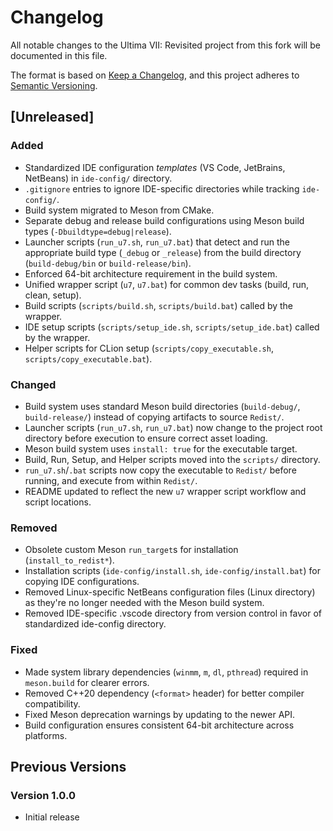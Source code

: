 # Changelog

All notable changes to the Ultima VII: Revisited project from this fork will be documented in this file.

The format is based on [Keep a Changelog](https://keepachangelog.com/en/1.0.0/),
and this project adheres to [Semantic Versioning](https://semver.org/spec/v2.0.0.html).

## [Unreleased]

### Added
- Standardized IDE configuration *templates* (VS Code, JetBrains, NetBeans) in `ide-config/` directory.
- `.gitignore` entries to ignore IDE-specific directories while tracking `ide-config/`.
- Build system migrated to Meson from CMake.
- Separate debug and release build configurations using Meson build types (`-Dbuildtype=debug|release`).
- Launcher scripts (`run_u7.sh`, `run_u7.bat`) that detect and run the appropriate build type (`_debug` or `_release`) from the build directory (`build-debug/bin` or `build-release/bin`).
- Enforced 64-bit architecture requirement in the build system.
- Unified wrapper script (`u7`, `u7.bat`) for common dev tasks (build, run, clean, setup).
- Build scripts (`scripts/build.sh`, `scripts/build.bat`) called by the wrapper.
- IDE setup scripts (`scripts/setup_ide.sh`, `scripts/setup_ide.bat`) called by the wrapper.
- Helper scripts for CLion setup (`scripts/copy_executable.sh`, `scripts/copy_executable.bat`).

### Changed
- Build system uses standard Meson build directories (`build-debug/`, `build-release/`) instead of copying artifacts to source `Redist/`.
- Launcher scripts (`run_u7.sh`, `run_u7.bat`) now change to the project root directory before execution to ensure correct asset loading.
- Meson build system uses `install: true` for the executable target.
- Build, Run, Setup, and Helper scripts moved into the `scripts/` directory.
- `run_u7.sh`/`.bat` scripts now copy the executable to `Redist/` before running, and execute from within `Redist/`.
- README updated to reflect the new `u7` wrapper script workflow and script locations.

### Removed
- Obsolete custom Meson `run_target`s for installation (`install_to_redist*`).
- Installation scripts (`ide-config/install.sh`, `ide-config/install.bat`) for copying IDE configurations.
- Removed Linux-specific NetBeans configuration files (Linux directory) as they're no longer needed with the Meson build system.
- Removed IDE-specific .vscode directory from version control in favor of standardized ide-config directory.

### Fixed
- Made system library dependencies (`winmm`, `m`, `dl`, `pthread`) required in `meson.build` for clearer errors.
- Removed C++20 dependency (`<format>` header) for better compiler compatibility.
- Fixed Meson deprecation warnings by updating to the newer API.
- Build configuration ensures consistent 64-bit architecture across platforms.

## Previous Versions

### Version 1.0.0
- Initial release
